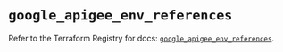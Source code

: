 # `google_apigee_env_references`

Refer to the Terraform Registry for docs: [`google_apigee_env_references`](https://registry.terraform.io/providers/hashicorp/google/6.29.0/docs/resources/apigee_env_references).
